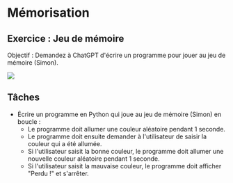 # Mémorisation

## Exercice : Jeu de mémoire

Objectif : Demandez à ChatGPT d'écrire un programme pour jouer au jeu de mémoire (Simon).

![](./simon.png)

## Tâches

- Écrire un programme en Python qui joue au jeu de mémoire (Simon) en boucle :
  - Le programme doit allumer une couleur aléatoire pendant 1 seconde.
  - Le programme doit ensuite demander à l'utilisateur de saisir la couleur qui a été allumée.
  - Si l'utilisateur saisit la bonne couleur, le programme doit allumer une nouvelle couleur aléatoire pendant 1 seconde.
  - Si l'utilisateur saisit la mauvaise couleur, le programme doit afficher "Perdu !" et s'arrêter.
